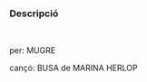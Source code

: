 <!-- MUGRE: DAMUNT DE TU NOMÉS SES FLORS -->
### Descripció
<br>

per: MUGRE

cançó: BUSA de MARINA HERLOP